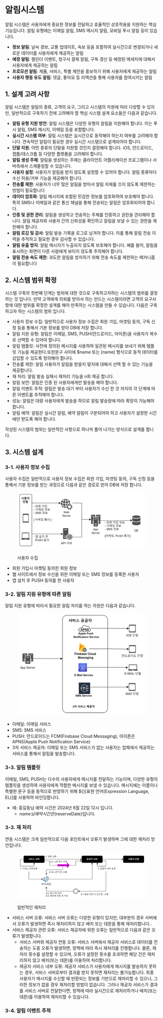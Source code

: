 # 알림시스템

알림 시스템은 사용자에게 중요한 정보를 전달하고 효율적인 상호작용을 지원하는 핵심 기능입니다. 알림 유형에는 이메일 알림, SMS 메시지 알림, 모바일 푸시 알림 등이 있습니다.

* **정보 알림**: 날씨 경보, 교통 업데이트, 속보 등을 포함하여 실시간으로 변경되거나 새로운 데이터를 사용자에게 제공하는 알림
* **예정 알림**: 캘린더 이벤트, 청구서 결제 알림, 구독 갱신 등 예정된 메세지에 대해서 사용자에게 제공하는 알림
* **프로모션 알림**: 제품, 서비스, 특별 제안을 홍보하기 위해  사용자에게 제공하는 알림
* **사용자 행동 유도 알림**:  댓글, 좋아요 등 리액션을 통해 사용자를 참여시키는 알림

## 1. 설계 고려 사항

알림 시스템은 알림의 종류, 고객의 요구, 그리고 시스템의 자원에 따라 다양할 수 있지만, 일반적으로 구축하기 전에 고려해야 할 핵심 시스템 설계 요소들은 다음과 같습니다.

* **알림 유형 지원 방안**: 알림 시스템은 다양한 유형의 알림을 지원해야 합니다. 이는 푸시 알림, SMS 메시지, 이메일 등을 포함합니다.
* **실시간 시스템 여부**: 알림 시스템은 실시간으로 동작해야 하는지 여부를 고려해야 합니다. 연속적인 알림이 필요한 경우 실시간 시스템으로 설계되어야 합니다.
* **단말 지원**: 어떤 종류의 단말을 지원할 것인지 결정해야 합니다. iOS, 안드로이드, 랩톱/데스크톱 등 다양한 플랫폼을 고려해야 합니다.
* **알림 생성 주체**: 알림을 생성하는 주체는 클라이언트 어플리케이션 프로그램이나 서버측에서 스케줄링할 수 있습니다.
* **사용자 설정**: 사용자가 알림을 받지 않도록 설정할 수 있어야 합니다. 알림 종류마다 수신 허용/거부 기능을 제공해야 합니다.
* **전송률 제한**: 사용자가 너무 많은 알림을 받아서 알림 자체를 끄지 않도록 제한하는 방법이 필요합니다
* **데이터 암호화**: 알림 메시지에 포함된 민감한 정보를 암호화하여 보호해야 합니다. 특히 SMS나 이메일과 같은 통신 채널을 통해 전송되는 알림은 암호화되어야 합니다.
* **인증 및 권한 관리**: 알림을 생성하고 전송하는 주체를 인증하고 권한을 관리해야 합니다. 알림 제공자와 사용자 간의 신뢰성을 확인하고 알림을 보낼 수 있는 권한을 제한해야 합니다.
* **알림 로깅 및 감사**: 알림 발송 기록을 로그로 남겨야 합니다. 이를 통해 알림 전송 이력을 추적하고 필요한 경우 감사할 수 있습니다.
* **알림 유출 방지**: 알림 메시지가 누출되지 않도록 보호해야 합니다. 예를 들어, 알림을 표시하는 화면이 다른 사람에게 보이지 않도록 주의해야 합니다.
* **알림 전송 속도 제한**: 과도한 알림을 방지하기 위해 전송 속도를 제한하는 메커니즘이 필요합니다

## 2. 시스템 범위 확정

시스템 구축의 첫번째 단계는 범위에 대한 것으로 구축하고자하는 시스템의 범위를 결정하는 것 입니다. 만약 고객에게 의뢰를 받아서 하는 만드는 시스템이라면 고객의 요구사항에 대한 범위를 확정한 설계를 해야 만족하는 시스템을 만들 수 있습니다. 다음은 구축하고자 하는 시스템의 범위 입니다.

* 사용자 정보 수집: 일반적으로 사용자 정보 수집은 회원 가입, 마겟팅 동의, 구독 신청 등을 통해서 기본 정보를 받아 DB에 저장 합니다.
* 알림 지원 유형: 알림은 이메일, SMS, PUSH(안드로이드,  아이폰)을 사용자가 복수로 선택할 수 있어야 합니다.
* 알림 템플릿: 사전에 정의된 메시지를 사용하여 일관된 메시지를 보내기 위해 템플릿  기능을 제공한다.또한문구 사이에 $name 또는 \[name] 형식으로 동적 데이터를 삽입할 수 있도록 정의해야 합니다.
* 전송률 제한: 알림 사용자가 알림을 받을지 말지에 대해서 선택 할 수 있는 기능을 제공합니다.
* 재 처리:  알림 발송 실패시 재처리 기능을 n회 제공 합니다.
* 알림 보안: 알림은 인증 된 사용자에게만 발송을 해야 합니다.&#x20;
* 알림 이벤트 추적: 알림은 발송 대기 부터 사용자가 수신 한 것 까지의 각 단계에 따른 이벤트를 추적해야 합니다.
* 성능: 알림은 대량 사용자에게 발송을 하므로 알림 발송량에 따라 확장이 가능해야 합니다.
* 알림 예약: 알림은 실시간 알림, 예약 알림이 구분되어야 하고 사용자가 설정한 시간에만 받도록 해야 합니다.

작성된 시스템의 범위는 일반적인 사항으로 하나씩 풀어 나가는 방식으로 설계를 합니다.

## 3. 시스템 설계

### 3-1. 사용자 정보 수집

사용자 수집은 일반적으로 사용자 정보 수집은 회원 가입, 마겟팅 동의, 구독 신청 등을 통해서 기본 정보를 받는 과정으로 다음과 같은 경로로 받아 DB에 저장 합니다.

<figure><img src="../../.gitbook/assets/image (11).png" alt=""><figcaption><p>사용자 수집</p></figcaption></figure>

* 회원 가입시 마켓팅 동의한 회원 정보
* 웹 사이트에서 정보 수신을 위한 이메일 또는 SMS 정보를 등록한 사용자
* 앱 설치 후 PUSH 동의를 한 사용자&#x20;

### 3-2. 알림 지원 유형에 따른 알림

알림 지원 유형에 따라서 필요한 알림 처리를 하는 자원은 다음과 같습니다.

<figure><img src="../../.gitbook/assets/image (13).png" alt="" width="563"><figcaption></figcaption></figure>

* 이메일: 이메일 서비스&#x20;
* SMS: SMS 서비스&#x20;
* PUSH: 안드로이드는 FCM(Firebase Cloud Messaging), 아이폰은 APNS(Apple Push Notification Service)
* 3자 서비스 제공자: 이메일 또는 SMS 서비스가 없는 사용자는 업체에서 제공하는 서비스를 통해서 알림을 발송합니다.

### 3-3. 알림 템플릿

이메일, SMS, PUSH는 다수의 사용자에게 메시지를 전달하는 기능이며, 다양한 유형의 템플릿을 생성하여 사용자에게 적합한 메시지를 보낼 수 있습니다. 메시지에는 이름이나 특별한 문구 등을 동적으로 반영하기 위해 ${}\[표현 언어(Expression Language, EL)]를 사용하여 바인딩합니다.

* 예: 홍길동님 예약 시간은 2024년 6월 22일 12시 입니다.
  * ${name}님 예약 시간은${reserveDate}입니다.

### 3-3. 재 처리

연동 시스템은 크게  일반적으로 다음 포인트에서 오류가 발생하며 그에 대한 재처리 방안입니다.

<figure><img src="../../.gitbook/assets/image (9).png" alt=""><figcaption><p>일반적인 재처리</p></figcaption></figure>

* 서비스 서버 오류: 서비스 서버 오류는 다양한 유형이 있지만, 대부분의 경우 서버에서 오류가 발생하면 즉시 재처리하지 않고 배치 또는 데몬을 통해 재처리합니다..
* 서비스 제공자 관련 오류: 서비스 제공자에 위한 오류는 일반적으로 다음과 같은 오류가 발생합니다.
  * 서비스 서버와 제공자 연동 오류: 서비스 서버에서 제공자 서비스로 데이터를 전송하는 도중 오류가 발생하면, 정책에 따라 즉시 재처리를 진행합니다. 물론, 재처리 횟수를 설정할 수 있으며, 오류가 설정한 횟수를 초과하면 해당 건은 재처리하지 않고 배치(또는 데몬)를 이용하여 처리합니다.
  * 제공자 서비스 내부 오류: 제공자 서비스가 사용자에게 메시지를 발송하지 못하는 경우, 서비스 서버로부터 결과를 받지 못하면 재처리는 불가능합니다. 최종 사용자가 메시지를 수신할 때 반환되는 정보를 기반으로 재처리할 수 있으나, 그러한 정보가 없을 경우 재처리할 방법이 없습니다. 그러나 제공자 서비스가 결과를 서비스 서버로 전달한다면, 정책에 따라 실시간으로 재처리하거나 배치(또는 데몬)를 이용하여 재처리할 수 있습니다.

### 3-4. 알림 이벤트 추적



